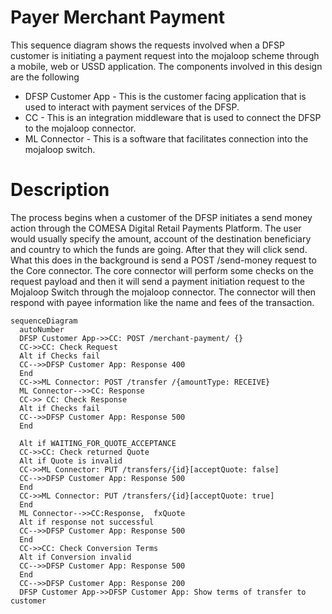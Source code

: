 # Payer Merchant Payment

This sequence diagram shows the requests involved when a DFSP customer is initiating a payment request into the mojaloop scheme through a mobile, web or USSD application. The components involved in this design are the following

- DFSP Customer App - This is the customer facing application that is used to interact with payment services of the DFSP.
- CC - This is an integration middleware that is used to connect the DFSP to the mojaloop connector.
- ML Connector - This is a software that facilitates connection into the mojaloop switch.

# Description
The process begins when a customer of the DFSP initiates a send money action through the COMESA Digital Retail Payments Platform. The user would usually specify the amount, account of the destination beneficiary and country to which the funds are going. After that they will click send. What this does in the background is send a POST /send-money request to the Core connector. The core connector will perform some checks on the request payload and then it will send a payment initiation request to the Mojaloop Switch through the mojaloop connector. The connector will then respond with payee information like the name and fees of the transaction.

```mermaid
sequenceDiagram
  autoNumber
  DFSP Customer App->>CC: POST /merchant-payment/ {}
  CC->>CC: Check Request
  Alt if Checks fail
  CC-->>DFSP Customer App: Response 400
  End
  CC->>ML Connector: POST /transfer /{amountType: RECEIVE} 
  ML Connector-->>CC: Response
  CC->> CC: Check Response
  Alt if Checks fail
  CC-->>DFSP Customer App: Response 500
  End

  Alt if WAITING_FOR_QUOTE_ACCEPTANCE
  CC->>CC: Check returned Quote
  Alt if Quote is invalid
  CC->>ML Connector: PUT /transfers/{id}[acceptQuote: false]
  CC-->>DFSP Customer App: Response 500
  End
  CC->>ML Connector: PUT /transfers/{id}[acceptQuote: true]
  End
  ML Connector-->>CC:Response,  fxQuote
  Alt if response not successful
  CC-->>DFSP Customer App: Response 500
  End
  CC->>CC: Check Conversion Terms
  Alt if Conversion invalid
  CC-->>DFSP Customer App: Response 500
  End
  CC-->>DFSP Customer App: Response 200
  DFSP Customer App->>DFSP Customer App: Show terms of transfer to customer
```